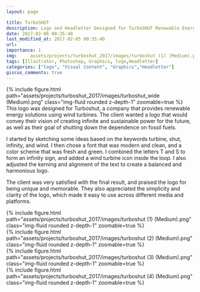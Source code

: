 ```yaml
---
layout: page

title: TurboSHUT
description: Logo and Headletter Designed for TurboSHUT Renewable Energy Company
date: 2017-02-06 00:35:40 
last_modified_at: 2017-02-05 00:35:40 
url: 
importance: 1
img:     assets/projects/turboshut_2017/images/turboshut (1) (Medium).png
tags: [Illustrator, Photoshop, Graphics, logo,Headletter]
categories: ["logo", "Visual Content", "Graphics","Headletter"]
giscus_comments: true
---
```


<div class="row mt-3 align-items-center">
    <div class="col-sm-12 offset-md-12 align-self-center  mt-12 mt-md-12">
         {% include figure.html path="assets/projects/turboshut_2017/images/turboshut_wide (Medium).png" class="img-fluid rounded z-depth-1" zoomable=true %}
    </div>
</div>
This logo was designed for Turboshut, a company that provides renewable energy solutions using wind turbines. The client wanted a logo that would convey their vision of creating infinite and sustainable power for the future, as well as their goal of shutting down the dependence on fossil fuels.

I started by sketching some ideas based on the keywords turbine, shut, infinity, and wind. I then chose a font that was modern and clean, and a color scheme that was fresh and green. I combined the letters T and S to form an infinity sign, and added a wind turbine icon inside the loop. I also adjusted the kerning and alignment of the text to create a balanced and harmonious logo.

The client was very satisfied with the final result, and praised the logo for being unique and memorable. They also appreciated the simplicity and clarity of the logo, which made it easy to use across different media and platforms.


<div class="row mt-3">
    <div class="col-sm mt-3 mt-md-0">
        {% include figure.html path="assets/projects/turboshut_2017/images/turboshut (1) (Medium).png" class="img-fluid rounded z-depth-1" zoomable=true %}
    </div>
    <div class="col-sm mt-3 mt-md-0">
        {% include figure.html path="assets/projects/turboshut_2017/images/turboshut (2) (Medium).png" class="img-fluid rounded z-depth-1" zoomable=true %}
    </div>


</div>

<div class="row mt-3">
    <div class="col-sm mt-3 mt-md-0">
        {% include figure.html path="assets/projects/turboshut_2017/images/turboshut (3) (Medium).png" class="img-fluid rounded z-depth-1" zoomable=true %}
    </div>
    <div class="col-sm mt-3 mt-md-0">
        {% include figure.html path="assets/projects/turboshut_2017/images/turboshut (4) (Medium).png" class="img-fluid rounded z-depth-1" zoomable=true %}
    </div>


</div>
